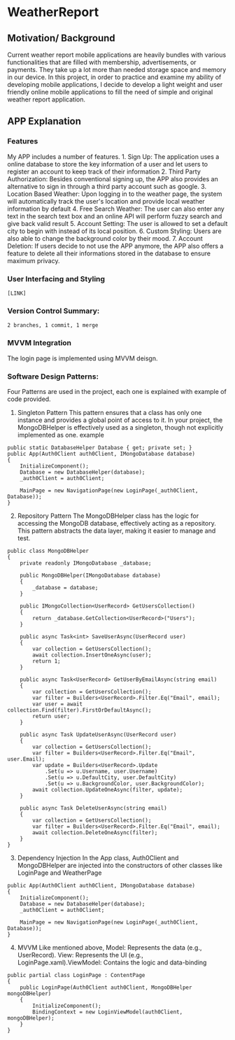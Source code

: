# WeatherReport

## Motivation/ Background

Current weather report mobile applications are heavily bundles with various functionalities that are filled with membership, advertisements, or payments. They take up a lot more than needed storage space and memory in our device. In this project, in order to practice and examine my ability of developing mobile applications, I decide to develop a light weight and user friendly online mobile applications to fill the need of simple and original weather report application.

## APP Explanation

### Features
  My APP includes a number of features. 
    1. Sign Up: 
        The application uses a online database to store the key information of a user and let users to register an account to keep track of their information
    2. Third Party Authorization: 
        Besides conventional signing up, the APP also provides an alternative to sign in through a third party account such as google.
    3. Location Based Weather: 
        Upon logging in to the weather page, the system will automatically track the user's location and provide local weather information by default
    4. Free Search Weather: 
        The user can also enter any text in the search text box and an online API will perform fuzzy search and give back valid result
    5. Account Setting: 
        The user is allowed to set a default city to begin with instead of its local position. 
    6. Custom Styling: 
        Users are also able to change the background color by their mood. 
    7. Account Deletion: 
        If users decide to not use the APP anymore, the APP also offers a feature to delete all their informations stored in the database to ensure maximum privacy.

### User Interfacing and Styling
    [LINK]


### Version Control Summary:
    2 branches, 1 commit, 1 merge

### MVVM Integration
  The login page is implemented using MVVM deisgn.

### Software Design Patterns: 
  Four Patterns are used in the project, each one is explained with example of code provided. 
  1. Singleton Pattern
    This pattern ensures that a class has only one instance and provides a global point of access to it. In your project, the MongoDBHelper is effectively used as a singleton, though not explicitly implemented as one.
    example
  ```
  public static DatabaseHelper Database { get; private set; }
  public App(Auth0Client auth0Client, IMongoDatabase database)
  {
      InitializeComponent();
      Database = new DatabaseHelper(database);
      _auth0Client = auth0Client;
  
      MainPage = new NavigationPage(new LoginPage(_auth0Client, Database));
  }
  ```
  2. Repository Pattern
  The MongoDBHelper class has the logic for accessing the MongoDB database, effectively acting as a repository. This pattern abstracts the data layer, making it easier to manage and test.
  ```
  public class MongoDBHelper
  {
      private readonly IMongoDatabase _database;
  
      public MongoDBHelper(IMongoDatabase database)
      {
          _database = database;
      }
  
      public IMongoCollection<UserRecord> GetUsersCollection()
      {
          return _database.GetCollection<UserRecord>("Users");
      }
  
      public async Task<int> SaveUserAsync(UserRecord user)
      {
          var collection = GetUsersCollection();
          await collection.InsertOneAsync(user);
          return 1;
      }
  
      public async Task<UserRecord> GetUserByEmailAsync(string email)
      {
          var collection = GetUsersCollection();
          var filter = Builders<UserRecord>.Filter.Eq("Email", email);
          var user = await collection.Find(filter).FirstOrDefaultAsync();
          return user;
      }
  
      public async Task UpdateUserAsync(UserRecord user)
      {
          var collection = GetUsersCollection();
          var filter = Builders<UserRecord>.Filter.Eq("Email", user.Email);
          var update = Builders<UserRecord>.Update
              .Set(u => u.Username, user.Username)
              .Set(u => u.DefaultCity, user.DefaultCity)
              .Set(u => u.BackgroundColor, user.BackgroundColor);
          await collection.UpdateOneAsync(filter, update);
      }
  
      public async Task DeleteUserAsync(string email)
      {
          var collection = GetUsersCollection();
          var filter = Builders<UserRecord>.Filter.Eq("Email", email);
          await collection.DeleteOneAsync(filter);
      }
  }
  ```
  3. Dependency Injection
  In the App class, Auth0Client and MongoDBHelper are injected into the constructors of other classes like LoginPage and WeatherPage
  ```
  public App(Auth0Client auth0Client, IMongoDatabase database)
  {
      InitializeComponent();
      Database = new DatabaseHelper(database);
      _auth0Client = auth0Client;
  
      MainPage = new NavigationPage(new LoginPage(_auth0Client, Database));
  }
  ```
  4. MVVM
  Like mentioned above, Model: Represents the data (e.g., UserRecord). View: Represents the UI (e.g., LoginPage.xaml).ViewModel: Contains the logic and data-binding
  ```
  public partial class LoginPage : ContentPage
  {
      public LoginPage(Auth0Client auth0Client, MongoDBHelper mongoDBHelper)
      {
          InitializeComponent();
          BindingContext = new LoginViewModel(auth0Client, mongoDBHelper);
      }
  }
  ```
    
